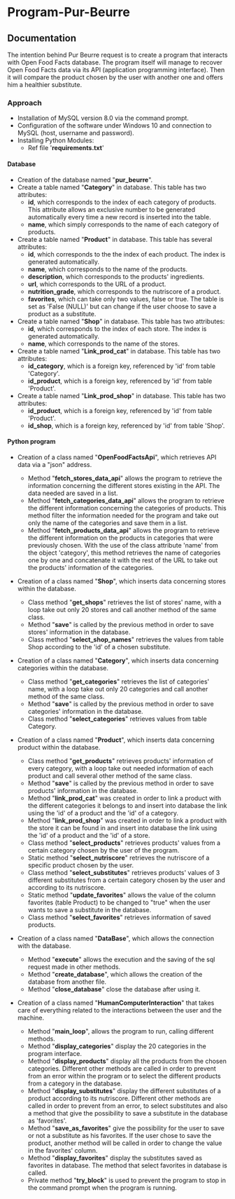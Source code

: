 # Program-Pur-Beurre

## Documentation
The intention behind Pur Beurre request is to create a program that interacts with Open Food Facts database. The program itself will manage to recover Open Food Facts data via its API (application programming interface). Then it will compare the product chosen by the user with another one and offers him a healthier substitute.

### Approach
- Installation of MySQL version 8.0 via the command prompt.
- Configuration of the software under Windows 10 and connection to MySQL (host, username and password).
- Installing Python Modules:
    - Ref file '__requirements.txt__'

#### Database
- Creation of the database named "__pur_beurre__".
- Create a table named "__Category__" in database. This table has two attributes:
    - __id__, which corresponds to the index of each category of products. This attribute allows an exclusive number to be generated automatically every time a new record is inserted into the table.
    - __name__, which simply corresponds to the name of each category of products.
- Create a table named "__Product__" in database. This table has several attributes:
    - __id__, which corresponds to the the index of each product. The index is generated automatically.
    - __name__, which corresponds to the name of the products.
    - __description__, which corresponds to the products' ingredients.
    - __url__, which corresponds to the URL of a product.
    - __nutrition_grade__, which corresponds to the nutriscore of a product.
    - __favorites__, which can take only two values, false or true. The table is set as 'False (NULL)' but can change if the user choose to save a product as a substitute.
- Create a table named "__Shop__" in database. This table has two attributes:
    - __id__, which corresponds to the index of each store. The index is generated automatically.
    - __name__, which corresponds to the name of the stores.
- Create a table named "__Link_prod_cat__" in database. This table has two attributes:
    - __id_category__, which is a foreign key, referenced by 'id' from table 'Category'.
    - __id_product__, which is a foreign key, referenced by 'id' from table 'Product'.
- Create a table named "__Link_prod_shop__" in database. This table has two attributes:
    - __id_product__, which is a foreign key, referenced by 'id' from table 'Product'.
    - __id_shop__, which is a foreign key, referenced by 'id' from table 'Shop'.

#### Python program
- Creation of a class named "__OpenFoodFactsApi__", which retrieves API data via a "json" address.
    - Method "__fetch_stores_data_api__" allows the program to retrieve the information concerning the different stores existing in the API. The data needed are saved in a list.
    - Method "__fetch_categories_data_api__" allows the program to retrieve the different information concerning the categories of products. This method filter the information needed for the program and take out only the name of the categories and save them in a list.
    - Method "__fetch_products_data_api__" allows the program to retrieve the different information on the products in categories that were previously chosen. With the use of the class attribute 'name' from the object 'category', this method retrieves the name of categories one by one and concatenate it with the rest of the URL to take out the products' information of the categories.

- Creation of a class named "__Shop__", which inserts data concerning stores within the database.
    - Class method "__get_shops__" retrieves the list of stores' name, with a loop take out only 20 stores and call another method of the same class.
    - Method "__save__" is called by the previous method in order to save stores' information in the database.
    - Class method "__select_shop_names__" retrieves the values from table Shop according to the 'id' of a chosen substitute.

- Creation of a class named "__Category__", which inserts data concerning categories within the database.
    - Class method "__get_categories__" retrieves the list of categories' name, with a loop take out only 20 categories and call another method of the same class.
    - Method "__save__" is called by the previous method in order to save categories' information in the database.
    - Class method "__select_categories__" retrieves values from table Category.

- Creation of a class named "__Product__", which inserts data concerning product within the database.
    - Class method "__get_products__" retrieves products' information of every category, with a loop take out needed information of each product and call several other method of the same class.
    - Method "__save__" is called by the previous method in order to save products' information in the database.
    - Method "__link_prod_cat__" was created in order to link a product with the different categories it belongs to and insert into database the link using the 'id' of a product and the 'id' of a category.
    - Method "__link_prod_shop__" was created in order to link a product with the store it can be found in and insert into database the link using the 'id' of a product and the 'id' of a store.
    - Class method "__select_products__" retrieves products' values from a certain category chosen by the user of the program.
    - Static method "__select_nutriscore__" retrieves the nutriscore of a specific product chosen by the user.
    - Class method "__select_substitutes__" retrieves products' values of 3 different substitutes from a certain category chosen by the user and according to its nutriscore.
    - Static method "__update_favorites__" allows the value of the column favorites (table Product) to be changed to "true" when the user wants to save a substitute in the database.
    - Class method "__select_favorites__" retrieves information of saved products.

- Creation of a class named "__DataBase__", which allows the connection with the database.
    - Method "__execute__" allows the execution and the saving of the sql request made in other methods.
    - Method "__create_database__", which allows the creation of the database from another file.
    - Method "__close_database__" close the database after using it.

- Creation of a class named "__HumanComputerInteraction__" that takes care of everything related to the interactions between the user and the machine.
    - Method "__main_loop__", allows the program to run, calling different methods.
    - Method "__display_categories__" display the 20 categories in the program interface.
    - Method "__display_products__" display all the products from the chosen categories. Different other methods are called in order to prevent from an error within the program or to select the different products from a category in the database.
    - Method "__display_substitutes__" display the different substitutes of a product according to its nutriscore. Different other methods are called in order to prevent from an error, to select substitutes and also a method that give the possibility to save a substitute in the database as 'favorites'.
    - Method "__save_as_favorites__" give the possibility for the user to save or not a substitute as his favorites. If the user chose to save the product, another method will be called in order to change the value in the favorites' column.
    - Method "__display_favorites__" display the substitutes saved as favorites in database. The method that select favorites in database is called.
    - Private method "__try_block__" is used to prevent the program to stop in the command prompt when the program is running.

